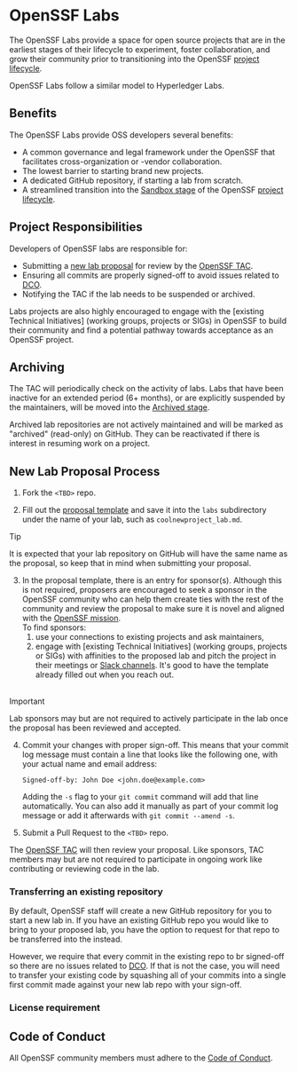 # OpenSSF Labs

<!-- What other names might we consider instead of "OpenSSF Labs"? -->

The OpenSSF Labs provide a space for open source projects that are in the
earliest stages of their lifecycle to experiment, foster collaboration, and grow
their community prior to transitioning into the OpenSSF [project lifecycle].

<!-- Right now, the focus is on Projects, but should we consider broadening the labs to any type of TI? -->

OpenSSF Labs follow a similar model to Hyperledger Labs.

## Benefits

The OpenSSF Labs provide OSS developers several benefits:

* A common governance and legal framework under the OpenSSF that
facilitates cross-organization or -vendor collaboration.
* The lowest barrier to starting brand new projects.
* A dedicated GitHub repository, if starting a lab from scratch.
* A streamlined transition into the [Sandbox stage] of the OpenSSF [project
lifecycle].

## Project Responsibilities

Developers of OpenSSF labs are responsible for:

* Submitting a [new lab proposal] for review by the [OpenSSF TAC].
* Ensuring all commits are properly signed-off to avoid issues related to [DCO].
* Notifying the TAC if the lab needs to be suspended or archived.

Labs projects are also highly encouraged to engage with the [existing
Technical Initiatives] (working groups, projects or SIGs) in OpenSSF to build
their community and find a potential pathway towards acceptance as an OpenSSF
project.

## Archiving

The TAC will periodically check on the activity of labs. Labs that have been
inactive for an extended period (6+ months), or are explicitly suspended by
the maintainers, will be moved into the [Archived
stage](templates/LAB_NAME_archived_stage.md).

Archived lab repositories are not actively maintained and will be marked as
"archived" (read-only) on GitHub. They can be reactivated if there is interest
in resuming work on a project.

## New Lab Proposal Process

1. Fork the `<TBD>` repo.

2. Fill out the [proposal template](templates/LAB_NAME_lab_stage.md)
   and save it into the `labs` subdirectory under the name of your lab,
   such as `coolnewproject_lab.md`.
   <br/>
> [!TIP]
> It is expected that your lab repository on GitHub will have the same
> name as the proposal, so keep that in mind when submitting your proposal.

3. In the proposal template, there is an entry for sponsor(s). Although this
   is not required, proposers are encouraged to seek a sponsor in the OpenSSF
   community who can help them create ties with the rest of the community
   and review the proposal to make sure it is novel and aligned with the
   [OpenSSF mission].
   <br/>
   To find sponsors:
     1. use your connections to existing projects and ask maintainers,
     2. engage with [existing Technical Initiatives] (working groups, projects
	    or SIGs) with affinities to the proposed lab and pitch the project in
		their meetings or [Slack channels](https://slack.openssf.org/). It's
		good to have the template already filled out when you reach out.
   <br>
> [!IMPORTANT]
> Lab sponsors may but are not required to actively participate in
> the lab once the proposal has been reviewed and accepted.

4. Commit your changes with proper sign-off. This means that your commit
   log message must contain a line that looks like the following one,
   with your actual name and email address:

   `Signed-off-by: John Doe <john.doe@example.com>`

   Adding the `-s` flag to your `git commit` command will add that line
   automatically. You can also add it manually as part of your commit
   log message or add it afterwards with `git commit --amend -s`.

5. Submit a Pull Request to the `<TBD>` repo.

The [OpenSSF TAC] will then review your proposal. Like sponsors, TAC members may
but are not required to participate in ongoing work like contributing or
reviewing code in the lab.

### Transferring an existing repository

By default, OpenSSF staff will create a new GitHub repository for you to
start a new lab in. If you have an existing GitHub repo you would like to
bring to your proposed lab, you have the option to request for that
repo to be transferred into the <TBD GH org> instead.

However, we require that every commit in the existing repo to br
signed-off so there are no issues related to [DCO].
If that is not the case, you will need to transfer your existing code by
squashing all of your commits into a single first commit made against
your new lab repo with your sign-off.

### License requirement

<!-- This is something that other Labs require of the projects they host. What, if any requirements should we include here? -->

## Code of Conduct

All OpenSSF community members must adhere to the
[Code of Conduct](https://openssf.org/community/code-of-conduct/).

[DCO]: https://developercertificate.org/
[existing TIs]: https://github.com/ossf/tac/blob/main/README.md#technical-initiatives
[new lab proposal]: #new-lab-proposal-process
[OpenSSF mission]: https://openssf.org/about/
[OpenSSF TAC]: https://github.com/ossf/tac/blob/main/README.md#tac-members
[project lifecycle]: https://github.com/ossf/tac/blob/main/process/project-lifecycle.md
[Sandbox stage]: https://github.com/ossf/tac/blob/main/process/project-lifecycle.md#sandbox
